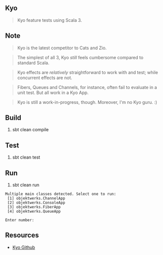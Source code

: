 Kyo
---
>Kyo feature tests using Scala 3.

Note
----
>Kyo is the latest competitor to Cats and Zio.

>The simplest of all 3, Kyo *still* feels cumbersome compared to standard Scala.

>Kyo effects are *relatively* straightforward to work with and test; while concurrent effects are not.

>Fibers, Queues and Channels, for instance, often fail to evaluate in a unit test. But all work in a Kyo App.

>Kyo is still a work-in-progress, though. Moreover, I'm no Kyo guru. :)

Build
-----
1. sbt clean compile

Test
----
1. sbt clean test

Run
---
1. sbt clean run
```
Multiple main classes detected. Select one to run:
 [1] objektwerks.ChannelApp
 [2] objektwerks.ConsoleApp
 [3] objektwerks.FiberApp
 [4] objektwerks.QueueApp

Enter number:
```

Resources
---------
* [Kyo Github](https://github.com/getkyo/kyo#)
